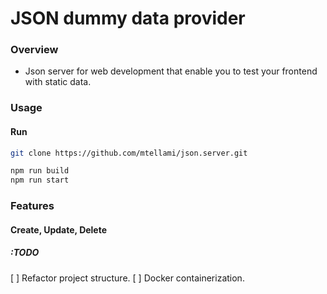 # JSON dummy data provider

### Overview
- Json server for web development that enable you to test your frontend with static data.

### Usage

#### Run
```zsh
git clone https://github.com/mtellami/json.server.git
```

```zsh
npm run build
npm run start
```

### Features

#### Create, Update, Delete

##### :TODO 
[ ] Refactor project structure.
[ ] Docker containerization.
